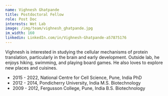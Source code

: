 ```yaml
---
name: Vighnesh Ghatpande 
title: Postdoctoral Fellow 
role: Post Doc
interests: Wet Lab
image: /img/team/vighnesh_ghatpande.jpg
im_width: 160
linkedin: LinkedIn.com/in/Vighnesh-Ghatpande-a57875176
---
```

Vighnesh is interested in studying the cellular mechanisms of protein translation, particularly in the brain and early development. Outside lab, he enjoys hiking, swimming, and playing board games. He also loves to explore new places and cuisines.
* 2015 - 2022, National Centre for Cell Science, Pune, India
PhD
* 2012 - 2014, Pondicherry University, India 
M.S. Biotechnology
* 2009 - 2012, Fergusson College, Pune, India
B.S. Biotechnology

